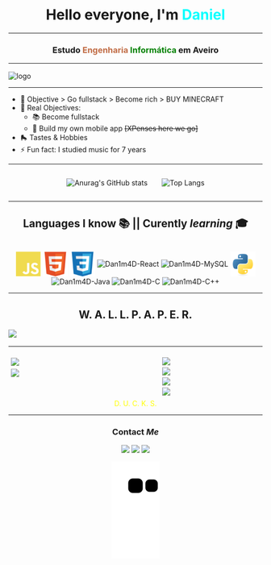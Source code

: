<center>

# Hello everyone, I'm <span style="color: #0affff "><b>Daniel</b></span>
</center>

<hr>

<center>

### Estudo <span style="color: 	#c16c45">Engenharia</span> <span style="color: green">Informática</span> em Aveiro
</center>

<hr>
<img align="center" alt="logo" src="https://imgur.com/2Rm34zs.png"/>
<hr>

* 🔭 Objective > Go fullstack
                    > Become rich
                    > BUY MINECRAFT
* 🎯 Real Objectives:
    * 📚 Become fullstack
    * 📱 Build my own mobile app <s>[XPenses here we go]</s>
* 🛼 Tastes & Hobbies 
* ⚡ Fun fact: I studied music for 7 years

<hr>

<div style="display: flex; justify-content: center">
    <p style="margin: 1em"><img height="180em" src="https://github-readme-stats.vercel.app/api?username=Dan1m4D&amp;count_private=true&amp;show_icons=true&amp;theme=nightowl" alt="Anurag&#39;s GitHub stats"></p>
    <p style="margin: 1em"><img height="180em" src="https://github-readme-stats.vercel.app/api/top-langs/?username=Dan1m4D&amp;langs_count=8&amp;layout=compact&amp;theme=nightowl" alt="Top Langs"></p>
</div>

***
<center>

## __Languages__ I know 📚 || Curently _learning_ 🎓
<div style="display: inline_block"><br>
  <img align="center" alt="Dan1m4D-Js" height="50" width="50" src="https://raw.githubusercontent.com/devicons/devicon/master/icons/javascript/javascript-plain.svg"> 
  <img align="center" alt="Dan1m4D-HTML" height="50" width="50" src="https://raw.githubusercontent.com/devicons/devicon/master/icons/html5/html5-original.svg">
  <img align="center" alt="Dan1m4D-CSS" height="50" width="50" src="https://raw.githubusercontent.com/devicons/devicon/master/icons/css3/css3-original.svg">
  <img align="center" height="50" width="50"    alt="Dan1m4D-React" src="https://cdn.jsdelivr.net/gh/devicons/devicon/icons/react/react-original.svg" />
  <img align="center" height="50" width="50"    alt="Dan1m4D-MySQL" src="https://cdn.jsdelivr.net/gh/devicons/devicon/icons/mysql/mysql-original-wordmark.svg" />
  <img align="center" alt="Dan1m4D-Python" height="50" width="50" src="https://raw.githubusercontent.com/devicons/devicon/master/icons/python/python-original.svg">
  <img align="center" height="50" width="50" alt="Dan1m4D-Java" src="https://cdn.jsdelivr.net/gh/devicons/devicon/icons/java/java-original-wordmark.svg" />
  <img align="center" height="50" witdh="50" alt="Dan1m4D-C" src="https://cdn.jsdelivr.net/gh/devicons/devicon/icons/c/c-original.svg" />
  <img align="center" height="50" witdh="50" alt="Dan1m4D-C++" src="https://cdn.jsdelivr.net/gh/devicons/devicon/icons/cplusplus/cplusplus-original.svg" />
          
</div>
</center>


<hr>

<center>  
  
  ## W. A. L. L. P. A. P. E. R.

</center>

  <img src="https://imgur.com/ZNdrF6F.png"/>

<hr>


<div style="display: flex; flex-direction: row; justify-content: space-between">

<div style="display: flex; width: 60%; flex-direction: column; margin: 1%">
    <img src="https://imgur.com/LRt3I8b.png" style="margin: 1% 0%"/>
    <img src="https://imgur.com/kVM5fA7.png" style="margin: 1% 0%"/>
  </div>
  <div style="display: flex; width: 40%; flex-direction: column; margin: 1%">

  <img src="https://imgur.com/Gc9hDIB.jpeg" style="margin: 1% 0%"/>
  <img src="https://imgur.com/5Vk3kid.jpeg" style="margin: 1% 0%"/>
  
  <img src="https://imgur.com/6vwvm8I.jpg" style="margin: 1% 0%"/>
  <img src="https://imgur.com/avK9yVA.jpg" style="margin: 1% 0%"/>

  </div>
</div>

<center>  

<span style="color: yellow">
D. U. C. K. S.
</span>

</center>

<hr>

<center>

### Contact _Me_ 

<div align="center">
   <a href="https://www.instagram.com/dani_mad7/" target="_blank"><img src="https://img.shields.io/badge/-Instagram-%23E4405F?style=for-the-badge&logo=instagram&logoColor=white" target="_blank"></a>
  <a href = "mailto:daniel.madureira@ua.pt"><img src=https://img.shields.io/badge/Outlook-0078D4?style=for-the-badge&logo=microsoft-outlook&logoColor=white" target="_blank"></a>
  <a href = "https://www.linkedin.com/in/daniel-madureira-ab7075278/"><img src=https://img.shields.io/badge/linkedin-%230077B5.svg?style=for-the-badge&logo=linkedin&logoColor=white" target="_blank"></a>


![Snake animation](https://github.com/Dan1m4D/Dan1m4D/blob/output/github-contribution-grid-snake.svg)
</div>

</center>
